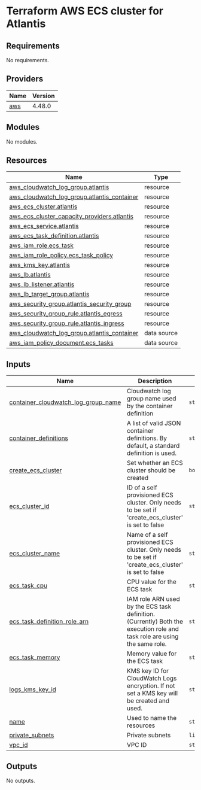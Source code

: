 # Terraform AWS ECS cluster for Atlantis

<!-- BEGIN_TF_DOCS -->
## Requirements

No requirements.

## Providers

| Name | Version |
|------|---------|
| <a name="provider_aws"></a> [aws](#provider\_aws) | 4.48.0 |

## Modules

No modules.

## Resources

| Name | Type |
|------|------|
| [aws_cloudwatch_log_group.atlantis](https://registry.terraform.io/providers/hashicorp/aws/latest/docs/resources/cloudwatch_log_group) | resource |
| [aws_cloudwatch_log_group.atlantis_container](https://registry.terraform.io/providers/hashicorp/aws/latest/docs/resources/cloudwatch_log_group) | resource |
| [aws_ecs_cluster.atlantis](https://registry.terraform.io/providers/hashicorp/aws/latest/docs/resources/ecs_cluster) | resource |
| [aws_ecs_cluster_capacity_providers.atlantis](https://registry.terraform.io/providers/hashicorp/aws/latest/docs/resources/ecs_cluster_capacity_providers) | resource |
| [aws_ecs_service.atlantis](https://registry.terraform.io/providers/hashicorp/aws/latest/docs/resources/ecs_service) | resource |
| [aws_ecs_task_definition.atlantis](https://registry.terraform.io/providers/hashicorp/aws/latest/docs/resources/ecs_task_definition) | resource |
| [aws_iam_role.ecs_task](https://registry.terraform.io/providers/hashicorp/aws/latest/docs/resources/iam_role) | resource |
| [aws_iam_role_policy.ecs_task_policy](https://registry.terraform.io/providers/hashicorp/aws/latest/docs/resources/iam_role_policy) | resource |
| [aws_kms_key.atlantis](https://registry.terraform.io/providers/hashicorp/aws/latest/docs/resources/kms_key) | resource |
| [aws_lb.atlantis](https://registry.terraform.io/providers/hashicorp/aws/latest/docs/resources/lb) | resource |
| [aws_lb_listener.atlantis](https://registry.terraform.io/providers/hashicorp/aws/latest/docs/resources/lb_listener) | resource |
| [aws_lb_target_group.atlantis](https://registry.terraform.io/providers/hashicorp/aws/latest/docs/resources/lb_target_group) | resource |
| [aws_security_group.atlantis_security_group](https://registry.terraform.io/providers/hashicorp/aws/latest/docs/resources/security_group) | resource |
| [aws_security_group_rule.atlantis_egress](https://registry.terraform.io/providers/hashicorp/aws/latest/docs/resources/security_group_rule) | resource |
| [aws_security_group_rule.atlantis_ingress](https://registry.terraform.io/providers/hashicorp/aws/latest/docs/resources/security_group_rule) | resource |
| [aws_cloudwatch_log_group.atlantis_container](https://registry.terraform.io/providers/hashicorp/aws/latest/docs/data-sources/cloudwatch_log_group) | data source |
| [aws_iam_policy_document.ecs_tasks](https://registry.terraform.io/providers/hashicorp/aws/latest/docs/data-sources/iam_policy_document) | data source |

## Inputs

| Name | Description | Type | Default | Required |
|------|-------------|------|---------|:--------:|
| <a name="input_container_cloudwatch_log_group_name"></a> [container\_cloudwatch\_log\_group\_name](#input\_container\_cloudwatch\_log\_group\_name) | Cloudwatch log group name used by the container definition | `string` | `""` | no |
| <a name="input_container_definitions"></a> [container\_definitions](#input\_container\_definitions) | A list of valid JSON container definitions. By default, a standard definition is used. | `string` | `""` | no |
| <a name="input_create_ecs_cluster"></a> [create\_ecs\_cluster](#input\_create\_ecs\_cluster) | Set whether an ECS cluster should be created | `bool` | `true` | no |
| <a name="input_ecs_cluster_id"></a> [ecs\_cluster\_id](#input\_ecs\_cluster\_id) | ID of a self provisioned ECS cluster. Only needs to be set if 'create\_ecs\_cluster' is set to false | `string` | `""` | no |
| <a name="input_ecs_cluster_name"></a> [ecs\_cluster\_name](#input\_ecs\_cluster\_name) | Name of a self provisioned ECS cluster. Only needs to be set if 'create\_ecs\_cluster' is set to false | `string` | `""` | no |
| <a name="input_ecs_task_cpu"></a> [ecs\_task\_cpu](#input\_ecs\_task\_cpu) | CPU value for the ECS task | `string` | n/a | yes |
| <a name="input_ecs_task_definition_role_arn"></a> [ecs\_task\_definition\_role\_arn](#input\_ecs\_task\_definition\_role\_arn) | IAM role ARN used by the ECS task definition. (Currently) Both the execution role and task role are using the same role. | `string` | `""` | no |
| <a name="input_ecs_task_memory"></a> [ecs\_task\_memory](#input\_ecs\_task\_memory) | Memory value for the ECS task | `string` | n/a | yes |
| <a name="input_logs_kms_key_id"></a> [logs\_kms\_key\_id](#input\_logs\_kms\_key\_id) | KMS key ID for CloudWatch Logs encryption. If not set a KMS key will be created and used. | `string` | `""` | no |
| <a name="input_name"></a> [name](#input\_name) | Used to name the resources | `string` | n/a | yes |
| <a name="input_private_subnets"></a> [private\_subnets](#input\_private\_subnets) | Private subnets | `list(string)` | n/a | yes |
| <a name="input_vpc_id"></a> [vpc\_id](#input\_vpc\_id) | VPC ID | `string` | n/a | yes |

## Outputs

No outputs.
<!-- END_TF_DOCS -->  
